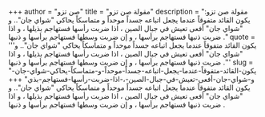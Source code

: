 +++
author = "صن تزو"
title = "مقولة صن تزو"
description = "مقولة صن تزو: يكون القائد متفوقاً عندما يجعل اتباعه جسداً موحداً و متماسكاً يحاكي "شواي جان".. و "شواي جان" أفعى تعيش في جبال الصين ، اذا ضربت رأسها فستهاجم بذيلها ، و اذا ضربت ذنبها فستهاجم برأسها ، و إن ضربت وسطها فستهاجم برأسها و ذنبها ."
quote = '''يكون القائد متفوقاً عندما يجعل اتباعه جسداً موحداً و متماسكاً يحاكي "شواي جان".. و "شواي جان" أفعى تعيش في جبال الصين ، اذا ضربت رأسها فستهاجم بذيلها ، و اذا ضربت ذنبها فستهاجم برأسها ، و إن ضربت وسطها فستهاجم برأسها و ذنبها .'''
slug = "يكون-القائد-متفوقاً-عندما-يجعل-اتباعه-جسداً-موحداً-و-متماسكاً-يحاكي-شواي-جان-و-شواي-جان-أفعى-تعيش-في-جبال-الصين-،-اذا-ضربت-رأسها-فستهاجم-بذي"
+++
يكون القائد متفوقاً عندما يجعل اتباعه جسداً موحداً و متماسكاً يحاكي "شواي جان".. و "شواي جان" أفعى تعيش في جبال الصين ، اذا ضربت رأسها فستهاجم بذيلها ، و اذا ضربت ذنبها فستهاجم برأسها ، و إن ضربت وسطها فستهاجم برأسها و ذنبها .
